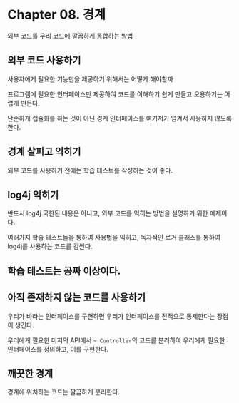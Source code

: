 # Chapter 08. 경계

외부 코드를 우리 코드에 깔끔하게 통합하는 방법

## 외부 코드 사용하기

사용자에게 필요한 기능만을 제공하기 위해서는 어떻게 해야할까

프로그램에 필요한 인터페이스만 제공하여 코드를 이해하기 쉽게 만들고 오용하기는 어렵게 만든다.

단순하게 캡슐화를 하는 것이 아닌 경계 인터페이스를 여기저기 넘겨서 사용하지 않도록 한다.

## 경계 살피고 익히기

외부 코드를 사용하기 전에는 학습 테스트를 작성하는 것이 좋다.

## log4j 익히기

반드시 log4j 국한된 내용은 아니고, 외부 코드를 익히는 방법을 설명하기 위한 예제이다.

여러가지 학습 테스트들을 통하여 사용법을 익히고, 독자적인 로거 클래스를 통하여 log4j를 사용하는 코드를 감싼다.

## 학습 테스트는 공짜 이상이다.

## 아직 존재하지 않는 코드를 사용하기

우리가 바라는 인터페이스를 구현하면 우리가 인터페이스를 전적으로 통제한다는 장점이 생긴다.

우리에게 필요한 미지의 API에서 `~ Controller`의 코드를 분리하여 우리에게 필요한 인터페이스를 정의하고, 이를 구현한다.

## 깨끗한 경계

경계에 위치하는 코드는 깔끔하게 분리한다.